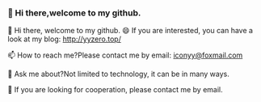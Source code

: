 ###  👋 Hi there,welcome to my github.

<!--
**yyszero/yyszero** is a ✨ _special_ ✨ repository because its `README.md` (this file) appears on your GitHub profile.

Here are some ideas to get you started:

- 🔭 I’m currently working on ...
- 🌱 I’m currently learning ...
- 👯 I’m looking to collaborate on ...
- 🤔 I’m looking for help with ...
- 💬 Ask me about ...
- 📫 How to reach me: ...
- 😄 Pronouns: ...
- ⚡ Fun fact: ...
-->
👋 Hi there, welcome to my github.
😄 If you are interested, you can have a look at my blog: http://yyzero.top/

📫 How to reach me?Please contact me by email: iconyy@foxmail.com

💬 Ask me about?Not limited to technology, it can be in many ways.

👯 If you are looking for cooperation, please contact me by email.

